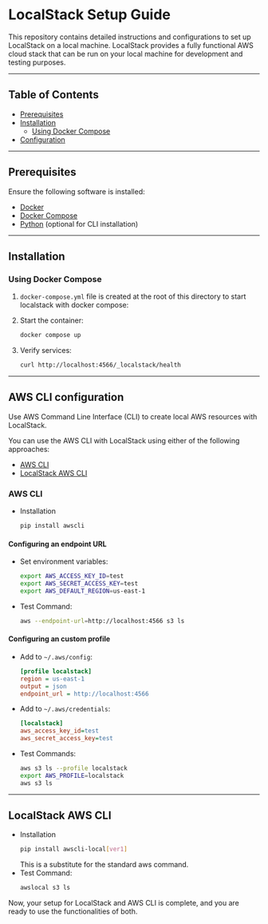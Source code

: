 # LocalStack Setup Guide

This repository contains detailed instructions and configurations to set up LocalStack on a local machine. LocalStack provides a fully functional AWS cloud stack that can be run on your local machine for development and testing purposes.

---

## Table of Contents
- [Prerequisites](#prerequisites)
- [Installation](#installation)
  - [Using Docker Compose](#using-docker-compose)
- [Configuration](#aws-cli-configuration)
---

## Prerequisites
Ensure the following software is installed:
- [Docker](https://www.docker.com/)
- [Docker Compose](https://docs.docker.com/compose/)
- [Python](https://www.python.org/) (optional for CLI installation)

---

## Installation

### Using Docker Compose
1. `docker-compose.yml` file is created at the root of this directory to start localstack with docker compose:

2. Start the container:
   ```bash
   docker compose up
   ```

3. Verify services:
    ```bash
    curl http://localhost:4566/_localstack/health
    ```

---

## AWS CLI configuration
Use AWS Command Line Interface (CLI) to create local AWS resources with LocalStack.

You can use the AWS CLI with LocalStack using either of the following approaches:

- [AWS CLI](#aws-cli) 
- [LocalStack AWS CLI](#localstack-aws-cli)

### AWS CLI

- Installation
    ```bash
    pip install awscli
    ```

#### Configuring an endpoint URL
- Set environment variables:
  ```bash
  export AWS_ACCESS_KEY_ID=test
  export AWS_SECRET_ACCESS_KEY=test
  export AWS_DEFAULT_REGION=us-east-1
  ```
- Test Command:
    ```bash  
    aws --endpoint-url=http://localhost:4566 s3 ls
    ```
#### Configuring an custom profile

- Add to `~/.aws/config`:
    ```ini
    [profile localstack]
    region = us-east-1
    output = json
    endpoint_url = http://localhost:4566
    ```
- Add to `~/.aws/credentials`:
    ```ini
    [localstack]
    aws_access_key_id=test
    aws_secret_access_key=test
    ```
- Test Commands:
    ```bash  
    aws s3 ls --profile localstack
    export AWS_PROFILE=localstack
    aws s3 ls
    ```

---
LocalStack AWS CLI 
---
- Installation
    ```bash
    pip install awscli-local[ver1]
    ```
    This is a substitute for the standard aws command.
- Test Command:
    ```bash 
    awslocal s3 ls
    ```

Now, your setup for LocalStack and AWS CLI is complete, and you are ready to use the functionalities of both.